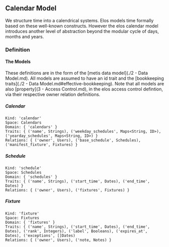 Calendar Model
--------------

We structure time into a calendrical systems. Elos models time formally based on these well-known constructs. However the elos calendar model introduces another level of abstraction beyond the modular cycle of days, months and years.

### Definition

#### The Models

These definitions are in the form of the [metis data model](./2 - Data Model.md). All models are assumed to have an id trait and the [bookkeeping traits](./2 - Data Model.md#effective-bookkeeping). Note that all models are also [property](3 - Access Control.md), in the elos access control defintion, via their respective owner relation definitions.

##### Calendar

    Kind: 'calendar'
    Space: Calendars
    Domain: { 'calendars' }
    Traits: { ('name', Strings), ('weekday_schedules', Maps<String, ID>), ('yearday_schedules', Maps<String, ID>) }
    Relations: { ('owner', Users), ('base_schedule', Schedules), ('manifest_fixture', Fixtures) }

##### Schedule

    Kind: 'schedule'
    Space: Schedules
    Domain: { 'schedules' }
    Traits: { ('name', Strings), ('start_time', Dates), ('end_time', Dates) }
    Relations: { ('owner', Users), ('fixtures', Fixtures) }

##### Fixture

    Kind: 'fixture'
    Space: Fixtures
    Domain: { 'fixtures' }
    Traits: { ('name', Strings), ('start_time', Dates), ('end_time', Dates), ('rank', Integers), ('label', Booleans), ('expires_at', Dates), ('exceptions', []Dates)
    Relations: { ('owner', Users), ('note, Notes) }

